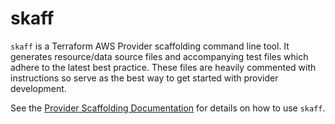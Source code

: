 # skaff

`skaff` is a Terraform AWS Provider scaffolding command line tool. It generates resource/data source files and accompanying test files which adhere to the latest best practice. These files are heavily commented with instructions so serve as the best way to get started with provider development.

See the [Provider Scaffolding Documentation](https://hashicorp.github.io/terraform-provider-aws/skaff/) for details on how to use `skaff`.
